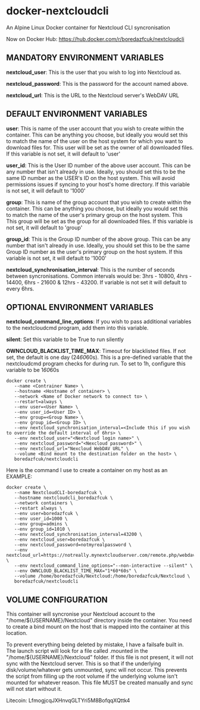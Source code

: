 # docker-nextcloudcli
An Alpine Linux Docker container for Nextcloud CLI syncronisation

Now on Docker Hub: https://hub.docker.com/r/boredazfcuk/nextcloudcli

## MANDATORY ENVIRONMENT VARIABLES

**nextcloud_user**: This is the user that you wish to log into Nextcloud as.

**nextcloud_password**: This is the password for the account named above.

**nextcloud_url**: This is the URL to the Nextcloud server's WebDAV URL

## DEFAULT ENVIRONMENT VARIABLES

**user**: This is name of the user account that you wish to create within the container. This can be anything you choose, but ideally you would set this to match the name of the user on the host system for which you want to download files for. This user will be set as the owner of all downloaded files. If this variable is not set, it will default to 'user'

**user_id**: This is the User ID number of the above user account. This can be any number that isn't already in use. Ideally, you should set this to be the same ID number as the USER's ID on the host system. This will avoid permissions issues if syncing to your host's home directory. If this variable is not set, it will default to '1000'

**group**: This is name of the group account that you wish to create within the container. This can be anything you choose, but ideally you would set this to match the name of the user's primary group on the host system. This This group will be set as the group for all downloaded files. If this variable is not set, it will default to 'group'

**group_id**: This is the Group ID number of the above group. This can be any number that isn't already in use. Ideally, you should set this to be the same Group ID number as the user's primary group on the host system. If this variable is not set, it will default to '1000'

**nextcloud_synchronisation_interval**: This is the number of seconds between syncronisations. Common intervals would be: 3hrs - 10800, 4hrs - 14400, 6hrs - 21600 & 12hrs - 43200. If variable is not set it will default to every 6hrs.

## OPTIONAL ENVIRONMENT VARIABLES

**nextcloud_command_line_options**: If you wish to pass additional variables to the nextcloudcmd program, add them into this variable.

**silent**: Set this variable to be True to run silently

**OWNCLOUD_BLACKLIST_TIME_MAX**: Timeout for blacklisted files. If not set, the default is one day (24*60*60s). This is a pre-defined variable that the nextcloudcmd program checks for during run. To set to 1h, configure this variable to be 1*60*60s

```
docker create \
   --name <Contrainer Name> \
   --hostname <Hostname of container> \
   --network <Name of Docker network to connect to> \
   --restart=always \
   --env user=<User Name> \
   --env user_id=<User ID> \
   --env group=<Group Name> \
   --env group_id=<Group ID> \
   --env nextcloud_synchronisation_interval=<Include this if you wish to override the default interval of 6hrs> \
   --env nextcloud_user="<Nextcloud login name>" \
   --env nextcloud_password="<Nexcloud password>" \
   --env nextcloud_url="Nexcloud WebDAV URL" \
   --volume <Bind mount to the destination folder on the host> \
   boredazfcuk/nextcloudcli
   ```
Here is the command I use to create a container on my host as an EXAMPLE:

```
docker create \
   --name NextcloudCLI-boredazfcuk \
   --hostname nextcloudcli_boredazfcuk \
   --network containers \
   --restart always \
   --env user=boredazfcuk \
   --env user_id=1000 \
   --env group=admins \
   --env group_id=1010 \
   --env nextcloud_synchronisation_interval=43200 \
   --env nextcloud_user=boredazfcuk \
   --env nextcloud_password=notmyrealpassword \
   --env nextcloud_url=https://notreally.mynextcloudserver.com/remote.php/webdav/ \
   --env nextcloud_command_line_options="--non-interactive --silent" \
   --env OWNCLOUD_BLACKLIST_TIME_MAX="1*60*60s" \
   --volume /home/boredazfcuk/Nextcloud:/home/boredazfcuk/Nextcloud \
   boredazfcuk/nextcloudcli
   ```

## VOLUME CONFIGURATION

This container will syncronise your Nextcloud account to the "/home/${USERNAME}/Nextcloud" directory inside the container. You need to create a bind mount on the host that is mapped into the container at this location.

To prevent everything being deleted by mistake, I have a failsafe built in. The launch script will look for a file called .mounted in the "/home/${USERNAME}/Nextcloud" folder. If this file is not present, it will not sync with the Nextcloud server. This is so that if the underlying disk/volume/whatever gets unmounted, sync will not occur. This prevents the script from filling up the root volume if the underlying volume isn't mounted for whatever reason. This file MUST be created manually and sync will not start without it.

Litecoin: LfmogjcqJXHnvqGLTYri5M8BofqqXQttk4
